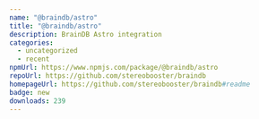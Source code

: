 ```yaml
---
name: "@braindb/astro"
title: "@braindb/astro"
description: BrainDB Astro integration
categories:
  - uncategorized
  - recent
npmUrl: https://www.npmjs.com/package/@braindb/astro
repoUrl: https://github.com/stereobooster/braindb
homepageUrl: https://github.com/stereobooster/braindb#readme
badge: new
downloads: 239
---
```

